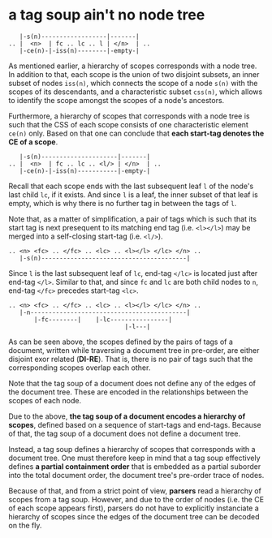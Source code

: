 
<!-- ======================================================================= -->
# a tag soup ain't no node tree

```
   |-s(n)------------------|-------|
.. |  <n>  | fc .. lc .. l | </n>  | ..
   |-ce(n)-|-iss(n)--------|-empty-|
```

As mentioned earlier, a hierarchy of scopes corresponds with a node tree. In
addition to that, each scope is the union of two disjoint subsets, an inner
subset of nodes `iss(n)`, which connects the scope of a node `s(n)` with the
scopes of its descendants, and a characteristic subset `css(n)`, which allows
to identify the scope amongst the scopes of a node's ancestors.

Furthermore, a hierarchy of scopes that corresponds with a node tree is such
that the CSS of each scope consists of one characteristic element `ce(n)` only.
Based on that one can conclude that **each start-tag denotes the CE of a scope**.

```
   |-s(n)---------------------|-------|
.. |  <n>  | fc .. lc .. <l/> | </n>  | ..
   |-ce(n)-|-iss(n)-----------|-empty-|
```

Recall that each scope ends with the last subsequent leaf `l` of the node's
last child `lc`, if it exists. And since `l` is a leaf, the inner subset of
that leaf is empty, which is why there is no further tag in between the tags
of `l`.

Note that, as a matter of simplification, a pair of tags which is such that
its start tag is next presequent to its matching end tag (i.e. `<l></l>`) may
be merged into a self-closing start-tag (i.e. `<l/>`).

```
.. <n> <fc> .. </fc> .. <lc> .. <l></l> </lc> </n> ..
   |-s(n)----------------------------------------|
```

Since `l` is the last subsequent leaf of `lc`, end-tag `</lc>` is located just
after end-tag `</l>`. Similar to that, and since `fc` and `lc` are both child
nodes to `n`, end-tag `</fc>` precedes start-tag `<lc>`.

```
.. <n> <fc> .. </fc> .. <lc> .. <l></l> </lc> </n> ..
   |-n-------------------------------------------|
       |-fc--------|    |-lc----------------|
                                |-l---|
```

As can be seen above, the scopes defined by the pairs of tags of a document,
written while traversing a document tree in pre-order, are either disjoint
exor related (**DI-RE**). That is, there is no pair of tags such that the
corresponding scopes overlap each other.

Note that the tag soup of a document does not define any of the edges of the
document tree. These are encoded in the relationships between the scopes of
each node.

Due to the above, **the tag soup of a document encodes a hierarchy of scopes**,
defined based on a sequence of start-tags and end-tags. Because of that, the
tag soup of a document does not define a document tree.

Instead, a tag soup defines a hierarchy of scopes that corresponds with a
document tree. One must therefore keep in mind that a tag soup effectively
defines **a partial containment order** that is embedded as a partial suborder
into the total document order, the document tree's pre-order trace of nodes.

Because of that, and from a strict point of view, **parsers** read a hierarchy
of scopes from a tag soup. However, and due to the order of nodes (i.e. the
CE of each scope appears first), parsers do not have to explicitly instanciate
a hierarchy of scopes since the edges of the document tree can be decoded on
the fly.
